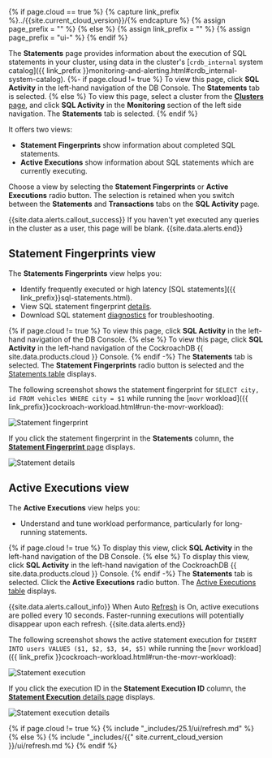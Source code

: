 {% if page.cloud == true %}
  {% capture link_prefix %}../{{site.current_cloud_version}}/{% endcapture %}
  {% assign page_prefix = "" %}
{% else %}
  {% assign link_prefix = "" %}
  {% assign page_prefix = "ui-" %}
{% endif %}

The **Statements** page provides information about the execution of SQL statements in your cluster, using data in the cluster's [`crdb_internal` system catalog]({{ link_prefix }}monitoring-and-alerting.html#crdb_internal-system-catalog).
{%- if page.cloud != true %}
To view this page, click **SQL Activity** in the left-hand navigation of the DB Console. The **Statements** tab is selected.
{% else %}
To view this page, select a cluster from the [**Clusters** page](cluster-management.md#view-clusters-page), and click **SQL Activity** in the **Monitoring** section of the left side navigation. The **Statements** tab is selected.
{% endif %}

It offers two views:

- **Statement Fingerprints** show information about completed SQL statements.
- **Active Executions** show information about SQL statements which are currently executing.

Choose a view by selecting the **Statement Fingerprints** or **Active Executions** radio button. The selection is retained when you switch between the **Statements** and **Transactions** tabs on the **SQL Activity** page.

{{site.data.alerts.callout_success}}
If you haven't yet executed any queries in the cluster as a user, this page will be blank.
{{site.data.alerts.end}}

## Statement Fingerprints view

The **Statements Fingerprints** view helps you:

- Identify frequently executed or high latency [SQL statements]({{ link_prefix}}sql-statements.html).
- View SQL statement fingerprint [details](#statement-fingerprint-page).
- Download SQL statement [diagnostics](#diagnostics) for troubleshooting.

{% if page.cloud != true %}
To view this page, click **SQL Activity** in the left-hand navigation of the DB Console.
{% else %}
To view this page, click **SQL Activity** in the left-hand navigation of the CockroachDB {{ site.data.products.cloud }} Console.
{% endif -%}
The **Statements** tab is selected. The **Statement Fingerprints** radio button is selected and the [Statements table](#statements-table) displays.

The following screenshot shows the statement fingerprint for `SELECT city, id FROM vehicles WHERE city = $1` while running the [`movr` workload]({{ link_prefix}}cockroach-workload.html#run-the-movr-workload):

![Statement fingerprint](/images/v24.2/statement-fingerprint.png)

If you click the statement fingerprint in the **Statements** column, the [**Statement Fingerprint** page](#statement-fingerprint-page) displays.

![Statement details](/images/v24.2/statement-details.png)

## Active Executions view

The **Active Executions** view helps you:

- Understand and tune workload performance, particularly for long-running statements.

{% if page.cloud != true %}
To display this view, click **SQL Activity** in the left-hand navigation of the DB Console.
{% else %}
To display this view, click **SQL Activity** in the left-hand navigation of the CockroachDB {{ site.data.products.cloud }} Console.
{% endif -%}
The **Statements** tab is selected. Click the **Active Executions** radio button. The [Active Executions table](#active-executions-table) displays.

{{site.data.alerts.callout_info}}
When Auto [Refresh](#refresh) is On, active executions are polled every 10 seconds. Faster-running executions will potentially disappear upon each refresh.
{{site.data.alerts.end}}

The following screenshot shows the active statement execution for `INSERT INTO users VALUES ($1, $2, $3, $4, $5)` while running the [`movr` workload]({{ link_prefix }}cockroach-workload.html#run-the-movr-workload):

![Statement execution](/images/v24.2/statement-execution.png)

If you click the execution ID in the **Statement Execution ID** column, the [**Statement Execution** details page](#statement-execution-details-page) displays.

![Statement execution details](/images/v24.2/statement-execution-details.png)

{% if page.cloud != true %}
{% include "_includes/25.1/ui/refresh.md" %}
{% else %}
{% include "_includes/{{" site.current_cloud_version }}/ui/refresh.md %}
{% endif %}

